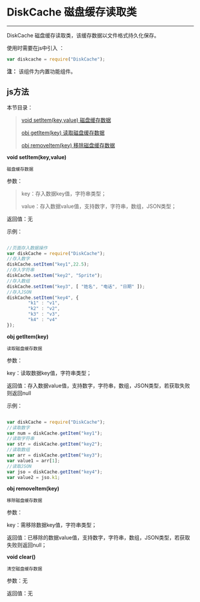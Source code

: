 # DiskCache 磁盘缓存读取类

----------

DiskCache 磁盘缓存读取类，该缓存数据以文件格式持久化保存。


使用时需要在js中引入 ：

```javascript
var diskcache = require("DiskCache"); 
```

**注：** 该组件为内置功能组件。

<h2 id="cid_1">js方法</h2>  

本节目录：

>[ void setItem(key,value)  磁盘缓存数据 ](#ff_0)
> 
> [obj getItem(key)  读取磁盘缓存数据 ](#ff_1)
>
>[ obj removeItem(key)   移除磁盘缓存数据  ](#ff_2)



<span id="ff_0">**void setItem(key,value)**</span>  

<code>磁盘缓存数据</code>    

参数：  

> key：存入数据key值，字符串类型；
> 
> value：存入数据value值，支持数字，字符串，数组，JSON类型；  

返回值：无


示例：

```javascript

//页面存入数据操作
var diskCache = require("DiskCache");
//存入数字
diskCache.setItem("key1",22.5);
//存入字符串
diskCache.setItem("key2", "Sprite");
//存入数组
diskCache.setItem("key3", [ "姓名", "电话", "日期" ]);
//存入JSON
diskCache.setItem("key4", {
        "k1" : "v1",
        "k2" : "v2",
        "k3" : "v3",
        "k4" : "v4"
});

```

<span id="ff_1">**obj getItem(key)**</span>  

<code>读取磁盘缓存数据</code>

参数：  

key：读取数据key值，字符串类型；  

返回值：存入数据value值，支持数字，字符串，数组，JSON类型，若获取失败则返回null

示例：

```javascript

var diskCache = require("DiskCache");
//读取数字 
var num = diskCache.getItem("key1");
//读取字符串
var str = diskCache.getItem("key2");
//读取数组
var arr = diskCache.getItem("key3");
var value1 = arr[1];
//读取JSON
var jso = diskCache.getItem("key4");
var value2 = jso.k1;

````

<span id="ff_2">**obj removeItem(key)**</span>  

<code>移除磁盘缓存数据</code>   

参数：  

key：需移除数据key值，字符串类型；  

返回值：已移除的数据value值，支持数字，字符串，数组，JSON类型，若获取失败则返回null；

<span id="ff_3">**void clear()**</span>  

<code>清空磁盘缓存数据</code>   

参数：无  

返回值：无

